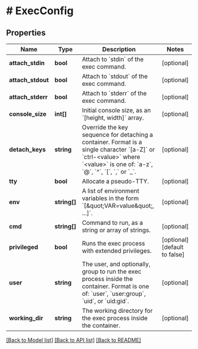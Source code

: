 # # ExecConfig

## Properties

Name | Type | Description | Notes
------------ | ------------- | ------------- | -------------
**attach_stdin** | **bool** | Attach to &#x60;stdin&#x60; of the exec command. | [optional]
**attach_stdout** | **bool** | Attach to &#x60;stdout&#x60; of the exec command. | [optional]
**attach_stderr** | **bool** | Attach to &#x60;stderr&#x60; of the exec command. | [optional]
**console_size** | **int[]** | Initial console size, as an &#x60;[height, width]&#x60; array. | [optional]
**detach_keys** | **string** | Override the key sequence for detaching a container. Format is a single character &#x60;[a-Z]&#x60; or &#x60;ctrl-&lt;value&gt;&#x60; where &#x60;&lt;value&gt;&#x60; is one of: &#x60;a-z&#x60;, &#x60;@&#x60;, &#x60;^&#x60;, &#x60;[&#x60;, &#x60;,&#x60; or &#x60;_&#x60;. | [optional]
**tty** | **bool** | Allocate a pseudo-TTY. | [optional]
**env** | **string[]** | A list of environment variables in the form &#x60;[\&quot;VAR&#x3D;value\&quot;, ...]&#x60;. | [optional]
**cmd** | **string[]** | Command to run, as a string or array of strings. | [optional]
**privileged** | **bool** | Runs the exec process with extended privileges. | [optional] [default to false]
**user** | **string** | The user, and optionally, group to run the exec process inside the container. Format is one of: &#x60;user&#x60;, &#x60;user:group&#x60;, &#x60;uid&#x60;, or &#x60;uid:gid&#x60;. | [optional]
**working_dir** | **string** | The working directory for the exec process inside the container. | [optional]

[[Back to Model list]](../../README.md#models) [[Back to API list]](../../README.md#endpoints) [[Back to README]](../../README.md)

